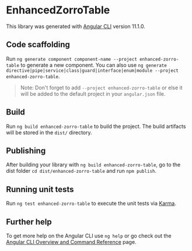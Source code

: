 # EnhancedZorroTable

This library was generated with [Angular CLI](https://github.com/angular/angular-cli) version 11.1.0.

## Code scaffolding

Run `ng generate component component-name --project enhanced-zorro-table` to generate a new component. You can also use `ng generate directive|pipe|service|class|guard|interface|enum|module --project enhanced-zorro-table`.

> Note: Don't forget to add `--project enhanced-zorro-table` or else it will be added to the default project in your `angular.json` file.

## Build

Run `ng build enhanced-zorro-table` to build the project. The build artifacts will be stored in the `dist/` directory.

## Publishing

After building your library with `ng build enhanced-zorro-table`, go to the dist folder `cd dist/enhanced-zorro-table` and run `npm publish`.

## Running unit tests

Run `ng test enhanced-zorro-table` to execute the unit tests via [Karma](https://karma-runner.github.io).

## Further help

To get more help on the Angular CLI use `ng help` or go check out the [Angular CLI Overview and Command Reference](https://angular.io/cli) page.
